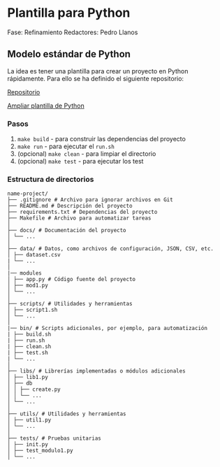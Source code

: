 # Plantilla para Python

Fase: Refinamiento
Redactores: Pedro Llanos

## Modelo estándar de Python

La idea es tener una plantilla para crear un proyecto en Python rápidamente. Para ello se ha definido el siguiente repositorio:

[Repositorio](https://bitbucket.org/interacso/poc-python-template)

[Ampliar plantilla de Python](../../../Hoja%20de%20ruta%207ae550df40354b2ba7424296538c7335/Hoja%20de%20ruta%20del%20manual%205ecbfb3e97a540158fe25b77e597d269/Ampliar%20plantilla%20de%20Python%20eb760fb4762a45669135745215115326.md)

### Pasos

1. `make build` - para construir las dependencias del proyecto
2. `make run` - para ejecutar el `run.sh`
3. (opcional) `make clean` - para limpiar el directorio
4. (opcional) `make test` - para ejecutar los test

### Estructura de directorios

```
name-project/
├── .gitignore # Archivo para ignorar archivos en Git
├── README.md # Descripción del proyecto
├── requirements.txt # Dependencias del proyecto
├── Makefile # Archivo para automatizar tareas
│
├── docs/ # Documentación del proyecto
│ └── ...
│
├── data/ # Datos, como archivos de configuración, JSON, CSV, etc.
│ ├── dataset.csv
| └── ...
│
|── modules
│ ├── app.py # Código fuente del proyecto
│ ├── mod1.py
│ └── ...
│
├── scripts/ # Utilidades y herramientas
│ ├── script1.sh
│ └── ...
│
|── bin/ # Scripts adicionales, por ejemplo, para automatización
| ├── build.sh
| ├── run.sh
| ├── clean.sh
| ├── test.sh
| └── ...
│
├── libs/ # Librerías implementadas o módulos adicionales
│ ├── lib1.py
│ ├── db
│ │ ├── create.py
│ │ └── ...
│ └── ...
│
├── utils/ # Utilidades y herramientas
│ ├── util1.py
│ └── ...
│
├── tests/ # Pruebas unitarias
│ ├── init.py
│ ├── test_modulo1.py
│ └── ...
```